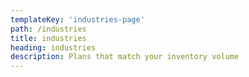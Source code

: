 ```yaml
---
templateKey: 'industries-page'
path: /industries
title: industries
heading: industries
description: Plans that match your inventory volume
---
```

